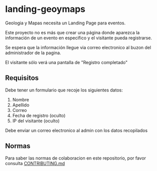 # landing-geoymaps

Geologia y Mapas necesita un Landing Page para eventos.

Este proyecto no es más que crear una página donde aparezca la información de un evento en especifico y el visitante pueda registrarse.

Se espera que la información llegue via correo electronico al buzon del administrador de la pagina.

El visitante sólo verá una pantalla de "Registro completado"

## Requisitos

Debe tener un formulario que recoje los siguientes datos:
1. Nombre
2. Apellido
3. Correo
4. Fecha de registro (oculto)
5. IP del visitante (oculto)

Debe enviar un correo electronico al admin con los datos recopilados

## Normas

Para saber las normas de colaboracion en este repositorio, por favor consulta [CONTRIBUTING.md](CONTRIBUTING.md)